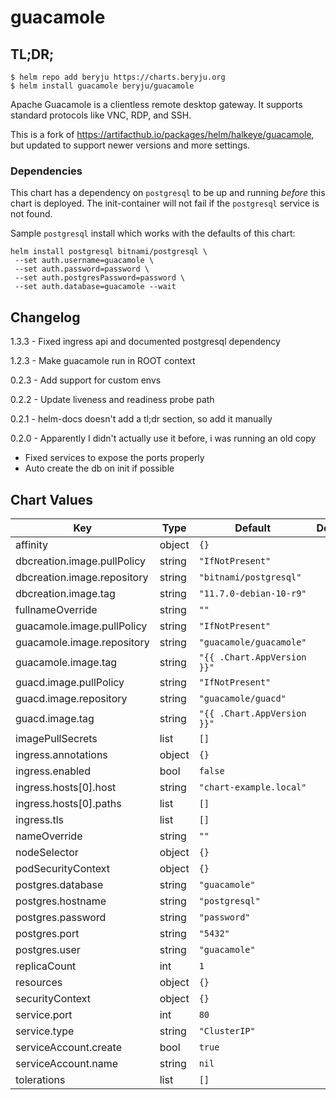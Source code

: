 guacamole
=========

## TL;DR;

```console
$ helm repo add beryju https://charts.beryju.org
$ helm install guacamole beryju/guacamole
```

Apache Guacamole is a clientless remote desktop gateway. It supports standard protocols like VNC, RDP, and SSH.

This is a fork of https://artifacthub.io/packages/helm/halkeye/guacamole, but updated to support newer versions and more settings.

### Dependencies

This chart has a dependency on ``postgresql`` to be up and running _before_ this chart is deployed. The init-container will not fail if the ``postgresql`` service is not found. 

Sample ``postgresql`` install which works with the defaults of this chart:
```console
helm install postgresql bitnami/postgresql \
 --set auth.username=guacamole \
 --set auth.password=password \
 --set auth.postgresPassword=password \
 --set auth.database=guacamole --wait
```

## Changelog

1.3.3 - Fixed ingress api and documented postgresql dependency

1.2.3 - Make guacamole run in ROOT context

0.2.3 - Add support for custom envs

0.2.2 - Update liveness and readiness probe path

0.2.1 - helm-docs doesn't add a tl;dr section, so add it manually

0.2.0 - Apparently I didn't actually use it before, i was running an old copy

* Fixed services to expose the ports properly
* Auto create the db on init if possible



## Chart Values

| Key | Type | Default | Description |
|-----|------|---------|-------------|
| affinity | object | `{}` |  |
| dbcreation.image.pullPolicy | string | `"IfNotPresent"` |  |
| dbcreation.image.repository | string | `"bitnami/postgresql"` |  |
| dbcreation.image.tag | string | `"11.7.0-debian-10-r9"` |  |
| fullnameOverride | string | `""` |  |
| guacamole.image.pullPolicy | string | `"IfNotPresent"` |  |
| guacamole.image.repository | string | `"guacamole/guacamole"` |  |
| guacamole.image.tag | string | `"{{ .Chart.AppVersion }}"` |  |
| guacd.image.pullPolicy | string | `"IfNotPresent"` |  |
| guacd.image.repository | string | `"guacamole/guacd"` |  |
| guacd.image.tag | string | `"{{ .Chart.AppVersion }}"` |  |
| imagePullSecrets | list | `[]` |  |
| ingress.annotations | object | `{}` |  |
| ingress.enabled | bool | `false` |  |
| ingress.hosts[0].host | string | `"chart-example.local"` |  |
| ingress.hosts[0].paths | list | `[]` |  |
| ingress.tls | list | `[]` |  |
| nameOverride | string | `""` |  |
| nodeSelector | object | `{}` |  |
| podSecurityContext | object | `{}` |  |
| postgres.database | string | `"guacamole"` |  |
| postgres.hostname | string | `"postgresql"` |  |
| postgres.password | string | `"password"` |  |
| postgres.port | string | `"5432"` |  |
| postgres.user | string | `"guacamole"` |  |
| replicaCount | int | `1` |  |
| resources | object | `{}` |  |
| securityContext | object | `{}` |  |
| service.port | int | `80` |  |
| service.type | string | `"ClusterIP"` |  |
| serviceAccount.create | bool | `true` |  |
| serviceAccount.name | string | `nil` |  |
| tolerations | list | `[]` |  |

